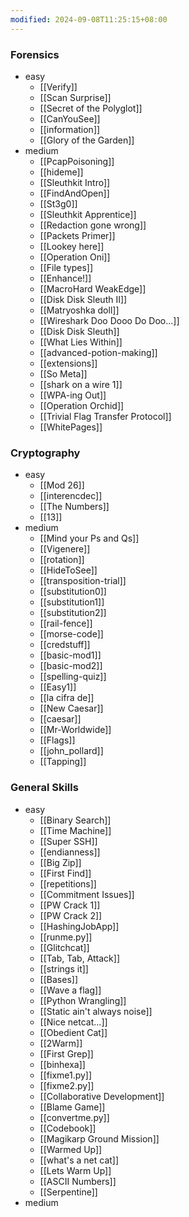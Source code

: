 ```yaml
---
modified: 2024-09-08T11:25:15+08:00
---
```

<!-- ### Forensics

<details>
<summary>easy</summary>

- [[Verify]]
- [[Scan Surprise]]
- [[Secret of the Polyglot]]
- [[CanYouSee]]
- [[information]]
- [[Glory of the Garden]]

</details>

<details>
<summary>medium</summary>

- [[PcapPoisoning]]
- [[hideme]]
- [[Sleuthkit Intro]]
- [[FindAndOpen]]
- [[St3g0]]
- [[Sleuthkit Apprentice]]
- [[Redaction gone wrong]]
- [[Packets Primer]]
- [[Lookey here]]
- [[Operation Oni]]
- [[File types]]
- [[Enhance!]]
- [[MacroHard WeakEdge]]
- [[Disk Disk Sleuth II]]
- [[Matryoshka doll]]
- [[Wireshark Doo Dooo Do Doo...]]
- [[Disk Disk Sleuth]]
- [[What Lies Within]]
- [[advanced-potion-making]]
- [[extensions]]
- [[So Meta]]
- [[shark on a wire 1]]
- [[WPA-ing Out]]

</details>

### Cryptography

<details>
<summary>easy</summary>

- [[Mod 26]]
- [[interencdec]]
- [[The Numbers]]
- [[13]]

</details>

<details>
<summary>medium</summary>

- [[Mind your Ps and Qs]]
- [[Vigenere]]
- [[rotation]]
- [[HideToSee]]
- [[transposition-trial]]
- [[substitution0]]
- [[substitution1]]
- [[substitution2]]
- [[rail-fence]]
- [[morse-code]]
- [[credstuff]]
- [[basic-mod1]]
- [[basic-mod2]]
- [[spelling-quiz]]
- [[Easy1]]
- [[la cifra de]]
- [[New Caesar]]
- [[caesar]]
- [[Mr-Worldwide]]
- [[Flags]]
- [[john_pollard]]
- [[Tapping]]

</details> -->

### Forensics
- easy
	- [[Verify]]
	- [[Scan Surprise]]
	- [[Secret of the Polyglot]]
	- [[CanYouSee]]
	- [[information]]
	- [[Glory of the Garden]]
- medium
	- [[PcapPoisoning]]
	- [[hideme]]
	- [[Sleuthkit Intro]]
	- [[FindAndOpen]]
	- [[St3g0]]
	- [[Sleuthkit Apprentice]]
	- [[Redaction gone wrong]]
	- [[Packets Primer]]
	- [[Lookey here]]
	- [[Operation Oni]]
	- [[File types]]
	- [[Enhance!]]
	- [[MacroHard WeakEdge]]
	- [[Disk Disk Sleuth II]]
	- [[Matryoshka doll]]
	- [[Wireshark Doo Dooo Do Doo...]]
	- [[Disk Disk Sleuth]]
	- [[What Lies Within]]
	- [[advanced-potion-making]]
	- [[extensions]]
	- [[So Meta]]
	- [[shark on a wire 1]]
	- [[WPA-ing Out]]
	- [[Operation Orchid]]
	- [[Trivial Flag Transfer Protocol]]
	- [[WhitePages]]
### Cryptography
-  easy
	- [[Mod 26]]
	- [[interencdec]]
	- [[The Numbers]]
	- [[13]]
- medium
	- [[Mind your Ps and Qs]]
	- [[Vigenere]]
	- [[rotation]]
	- [[HideToSee]]
	- [[transposition-trial]]
	- [[substitution0]]
	- [[substitution1]]
	- [[substitution2]]
	- [[rail-fence]]
	- [[morse-code]]
	- [[credstuff]]
	- [[basic-mod1]]
	- [[basic-mod2]]
	- [[spelling-quiz]]
	- [[Easy1]]
	- [[la cifra de]]
	- [[New Caesar]]
	- [[caesar]]
	- [[Mr-Worldwide]]
	- [[Flags]]
	- [[john_pollard]]
	- [[Tapping]]

### General Skills
- easy
	- [[Binary Search]]
	- [[Time Machine]]
	- [[Super SSH]]
	- [[endianness]]
	- [[Big Zip]]
	- [[First Find]]
	- [[repetitions]]
	- [[Commitment Issues]]
	- [[PW Crack 1]]
	- [[PW Crack 2]]
	- [[HashingJobApp]]
	- [[runme.py]]
	- [[Glitchcat]]
	- [[Tab, Tab, Attack]]
	- [[strings it]]
	- [[Bases]]
	- [[Wave a flag]]
	- [[Python Wrangling]]
	- [[Static ain't always noise]]
	- [[Nice netcat...]]
	- [[Obedient Cat]]
	- [[2Warm]]
	- [[First Grep]]
	- [[binhexa]]
	- [[fixme1.py]]
	- [[fixme2.py]]
	- [[Collaborative Development]]
	- [[Blame Game]]
	- [[convertme.py]]
	- [[Codebook]]
	- [[Magikarp Ground Mission]]
	- [[Warmed Up]]
	- [[what's a net cat]]
	- [[Lets Warm Up]]
	- [[ASCII Numbers]]
	- [[Serpentine]]
- medium